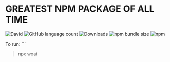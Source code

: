 # GREATEST NPM PACKAGE OF ALL TIME
![David](https://img.shields.io/david/woat/woat)
![GitHub language count](https://img.shields.io/github/languages/count/woat/woat)
![Downloads](https://img.shields.io/badge/downloads-1337M%2Fmonth-brightgreen)
![npm bundle size](https://img.shields.io/bundlephobia/minzip/woat)
![npm](https://img.shields.io/npm/v/woat)

To run: ```
> npx woat
```
